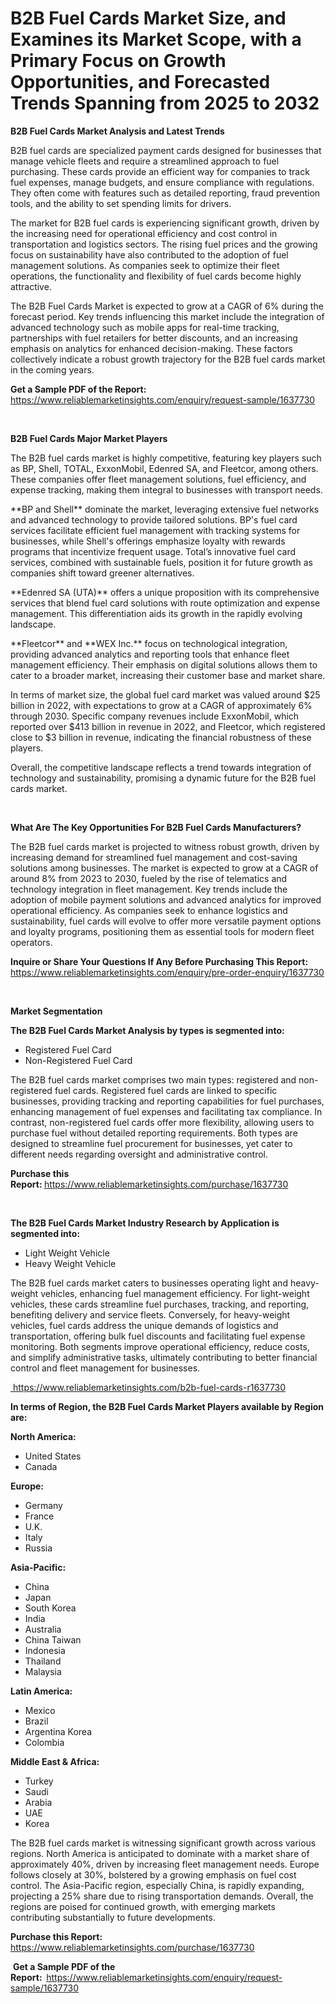 <p><h1>B2B Fuel Cards Market Size, and Examines its Market Scope, with a Primary Focus on Growth Opportunities, and Forecasted Trends Spanning from 2025 to 2032</h1></p><p><strong>B2B Fuel Cards Market Analysis and Latest Trends</strong></p>
<p><p>B2B fuel cards are specialized payment cards designed for businesses that manage vehicle fleets and require a streamlined approach to fuel purchasing. These cards provide an efficient way for companies to track fuel expenses, manage budgets, and ensure compliance with regulations. They often come with features such as detailed reporting, fraud prevention tools, and the ability to set spending limits for drivers.</p><p>The market for B2B fuel cards is experiencing significant growth, driven by the increasing need for operational efficiency and cost control in transportation and logistics sectors. The rising fuel prices and the growing focus on sustainability have also contributed to the adoption of fuel management solutions. As companies seek to optimize their fleet operations, the functionality and flexibility of fuel cards become highly attractive.</p><p>The B2B Fuel Cards Market is expected to grow at a CAGR of 6% during the forecast period. Key trends influencing this market include the integration of advanced technology such as mobile apps for real-time tracking, partnerships with fuel retailers for better discounts, and an increasing emphasis on analytics for enhanced decision-making. These factors collectively indicate a robust growth trajectory for the B2B fuel cards market in the coming years.</p></p>
<p><strong>Get a Sample PDF of the Report:&nbsp;</strong> <a href="https://www.reliablemarketinsights.com/enquiry/request-sample/1637730?utm_campaign=2182&utm_medium=2&utm_source=Github&utm_content=ia&utm_term=18042025&utm_id=b2b-fuel-cards">https://www.reliablemarketinsights.com/enquiry/request-sample/1637730</a></p>
<p>&nbsp;</p>
<p><strong>B2B Fuel Cards Major Market Players</strong></p>
<p><p>The B2B fuel cards market is highly competitive, featuring key players such as BP, Shell, TOTAL, ExxonMobil, Edenred SA, and Fleetcor, among others. These companies offer fleet management solutions, fuel efficiency, and expense tracking, making them integral to businesses with transport needs. </p><p>**BP and Shell** dominate the market, leveraging extensive fuel networks and advanced technology to provide tailored solutions. BP's fuel card services facilitate efficient fuel management with tracking systems for businesses, while Shell's offerings emphasize loyalty with rewards programs that incentivize frequent usage. Total’s innovative fuel card services, combined with sustainable fuels, position it for future growth as companies shift toward greener alternatives.</p><p>**Edenred SA (UTA)** offers a unique proposition with its comprehensive services that blend fuel card solutions with route optimization and expense management. This differentiation aids its growth in the rapidly evolving landscape. </p><p>**Fleetcor** and **WEX Inc.** focus on technological integration, providing advanced analytics and reporting tools that enhance fleet management efficiency. Their emphasis on digital solutions allows them to cater to a broader market, increasing their customer base and market share.</p><p>In terms of market size, the global fuel card market was valued around $25 billion in 2022, with expectations to grow at a CAGR of approximately 6% through 2030. Specific company revenues include ExxonMobil, which reported over $413 billion in revenue in 2022, and Fleetcor, which registered close to $3 billion in revenue, indicating the financial robustness of these players.</p><p>Overall, the competitive landscape reflects a trend towards integration of technology and sustainability, promising a dynamic future for the B2B fuel cards market.</p></p>
<p>&nbsp;</p>
<p><strong>What Are The Key Opportunities For B2B Fuel Cards Manufacturers?</strong></p>
<p><p>The B2B fuel cards market is projected to witness robust growth, driven by increasing demand for streamlined fuel management and cost-saving solutions among businesses. The market is expected to grow at a CAGR of around 8% from 2023 to 2030, fueled by the rise of telematics and technology integration in fleet management. Key trends include the adoption of mobile payment solutions and advanced analytics for improved operational efficiency. As companies seek to enhance logistics and sustainability, fuel cards will evolve to offer more versatile payment options and loyalty programs, positioning them as essential tools for modern fleet operators.</p></p>
<p><strong>Inquire or Share Your Questions If Any Before Purchasing This Report:</strong> <a href="https://www.reliablemarketinsights.com/enquiry/pre-order-enquiry/1637730?utm_campaign=2182&utm_medium=2&utm_source=Github&utm_content=ia&utm_term=18042025&utm_id=b2b-fuel-cards">https://www.reliablemarketinsights.com/enquiry/pre-order-enquiry/1637730</a></p>
<p>&nbsp;</p>
<p><strong>Market Segmentation</strong></p>
<p><strong>The B2B Fuel Cards Market Analysis by types is segmented into:</strong></p>
<p><ul><li>Registered Fuel Card</li><li>Non-Registered Fuel Card</li></ul></p>
<p><p>The B2B fuel cards market comprises two main types: registered and non-registered fuel cards. Registered fuel cards are linked to specific businesses, providing tracking and reporting capabilities for fuel purchases, enhancing management of fuel expenses and facilitating tax compliance. In contrast, non-registered fuel cards offer more flexibility, allowing users to purchase fuel without detailed reporting requirements. Both types are designed to streamline fuel procurement for businesses, yet cater to different needs regarding oversight and administrative control.</p></p>
<p><strong>Purchase this Report:&nbsp;</strong><a href="https://www.reliablemarketinsights.com/purchase/1637730?utm_campaign=2182&utm_medium=2&utm_source=Github&utm_content=ia&utm_term=18042025&utm_id=b2b-fuel-cards">https://www.reliablemarketinsights.com/purchase/1637730</a></p>
<p>&nbsp;</p>
<p><strong>The B2B Fuel Cards Market Industry Research by Application is segmented into:</strong></p>
<p><ul><li>Light Weight Vehicle</li><li>Heavy Weight Vehicle</li></ul></p>
<p><p>The B2B fuel cards market caters to businesses operating light and heavy-weight vehicles, enhancing fuel management efficiency. For light-weight vehicles, these cards streamline fuel purchases, tracking, and reporting, benefiting delivery and service fleets. Conversely, for heavy-weight vehicles, fuel cards address the unique demands of logistics and transportation, offering bulk fuel discounts and facilitating fuel expense monitoring. Both segments improve operational efficiency, reduce costs, and simplify administrative tasks, ultimately contributing to better financial control and fleet management for businesses.</p></p>
<p><a href="https://www.reliablemarketinsights.com/b2b-fuel-cards-r1637730?utm_campaign=2182&utm_medium=2&utm_source=Github&utm_content=ia&utm_term=18042025&utm_id=b2b-fuel-cards">&nbsp;https://www.reliablemarketinsights.com/b2b-fuel-cards-r1637730</a></p>
<p><strong>In terms of Region, the B2B Fuel Cards Market Players available by Region are:</strong></p>
<p>
    <p> <strong> North America: </strong>
        <ul>
            <li>United States</li>
            <li>Canada</li>
        </ul>
        </p> 
    <p> <strong> Europe: </strong>
        <ul>
            <li>Germany</li>
            <li>France</li>
            <li>U.K.</li>
            <li>Italy</li>
            <li>Russia</li>
        </ul>
        </p> 
    <p> <strong> Asia-Pacific: </strong>
        <ul>
            <li>China</li>
            <li>Japan</li>
            <li>South Korea</li>
            <li>India</li>
            <li>Australia</li>
            <li>China Taiwan</li>
            <li>Indonesia</li>
            <li>Thailand</li>
            <li>Malaysia</li>
        </ul>
        </p> 
    <p> <strong> Latin America: </strong>
        <ul>
            <li>Mexico</li>
            <li>Brazil</li>
            <li>Argentina Korea</li>
            <li>Colombia</li>
        </ul>
        </p> 
    <p> <strong> Middle East & Africa: </strong>
        <ul>
            <li>Turkey</li>
            <li>Saudi</li>
            <li>Arabia</li>
            <li>UAE</li>
            <li>Korea</li>
        </ul>
    </p>
    </p>
<p><p>The B2B fuel cards market is witnessing significant growth across various regions. North America is anticipated to dominate with a market share of approximately 40%, driven by increasing fleet management needs. Europe follows closely at 30%, bolstered by a growing emphasis on fuel cost control. The Asia-Pacific region, especially China, is rapidly expanding, projecting a 25% share due to rising transportation demands. Overall, the regions are poised for continued growth, with emerging markets contributing substantially to future developments.</p></p>
<p><strong>Purchase this Report: </strong><a href="https://www.reliablemarketinsights.com/purchase/1637730?utm_campaign=2182&utm_medium=2&utm_source=Github&utm_content=ia&utm_term=18042025&utm_id=b2b-fuel-cards">https://www.reliablemarketinsights.com/purchase/1637730</a></p>
<p>&nbsp;<strong>Get a Sample PDF of the Report:&nbsp;&nbsp;</strong><a href="https://www.reliablemarketinsights.com/enquiry/request-sample/1637730?utm_campaign=2182&utm_medium=2&utm_source=Github&utm_content=ia&utm_term=18042025&utm_id=b2b-fuel-cards">https://www.reliablemarketinsights.com/enquiry/request-sample/1637730</a></p>
<p><strong></strong></p>
<p><p></p><p></p><p></p></p>